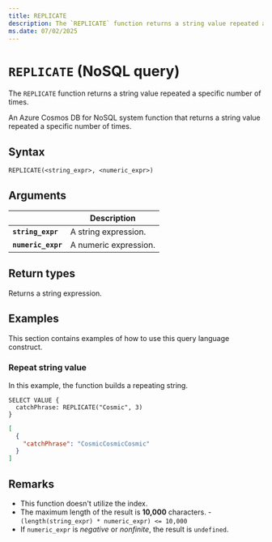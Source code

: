 ```yaml
---
title: REPLICATE
description: The `REPLICATE` function returns a string value repeated a specific number of times.
ms.date: 07/02/2025
---
```


# `REPLICATE` (NoSQL query)

The `REPLICATE` function returns a string value repeated a specific number of times.

An Azure Cosmos DB for NoSQL system function that returns a string value repeated a specific number of times.

## Syntax

```nosql
REPLICATE(<string_expr>, <numeric_expr>)
```

## Arguments

| | Description |
| --- | --- |
| **`string_expr`** | A string expression. |
| **`numeric_expr`** | A numeric expression. |

## Return types

Returns a string expression.

## Examples

This section contains examples of how to use this query language construct.

### Repeat string value

In this example, the function builds a repeating string.

```nosql
SELECT VALUE {
  catchPhrase: REPLICATE("Cosmic", 3)
}
```

```json
[
  {
    "catchPhrase": "CosmicCosmicCosmic"
  }
]
```

## Remarks

- This function doesn't utilize the index.
- The maximum length of the result is **10,000** characters. - `(length(string_expr) * numeric_expr) <= 10,000`
- If `numeric_expr` is *negative* or *nonfinite*, the result is `undefined`.

